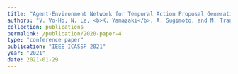 ```yaml
---
title: "Agent-Environment Network for Temporal Action Proposal Generation"
authors: "V. Vo-Ho, N. Le, <b>K. Yamazaki</b>, A. Sugimoto, and M. Tran"
collection: publications
permalink: /publication/2020-paper-4
type: "conference paper"
publication: "IEEE ICASSP 2021"
year: "2021"
date: 2021-01-29
---
```

